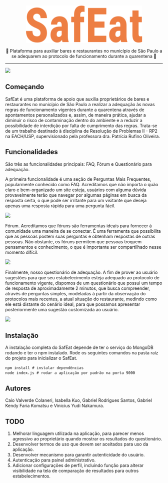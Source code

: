 <br />
<p align="center">
  <img src="/src/assets/img/logo.svg" width="372" height="120" /><br />
</p>
<p align="center">
  🍔 Plataforma para auxiliar bares e restaurantes no município de São Paulo a se adequarem ao protocolo de funcionamento durante a quarentena 🍔
</p>

---

![](platform.gif)

## Começando
SafEat é uma plataforma de apoio que auxilia proprietários de bares e restaurantes no município de São Paulo a realizar a adequação às novas regras de funcionamento vigentes durante a quarentena através de apontamentos personalizados e, assim, de maneira prática, ajudar a diminuir o risco de contaminação dentro do ambiente e a reduzir a possibilidade de interdição por falta de cumprimento das regras. Trata-se de um trabalho destinado à disciplina de Resolução de Problemas II - RP2 na EACH/USP, supervisionado pela professora dra. Patrícia Rufino Oliveira.

## Funcionalidades
São três as funcionalidades principais: FAQ, Fórum e Questionário para adequação.

A primeira funcionalidade é uma seção de Perguntas Mais Frequentes, popularmente conhecido como FAQ. Acreditamos que não importa o quão claro e bem-organizado um site esteja, usuários com alguma dúvida provavelmente terão que navegar por algumas páginas em busca da resposta certa, o que pode ser irritante para um visitante que deseja apenas uma resposta rápida para uma pergunta fácil.

![](faq.gif)

Fórum. Acreditamos que fóruns são ferramentas ideais para fornecer à comunidade uma maneira de se conectar. É uma ferramenta que possibilita que as pessoas postem suas perguntas e obtenham respostas de outras pessoas. Não obstante, os fóruns permitem que pessoas troquem pensamentos e conhecimento, o que é importante ser compartilhado nesse momento difícil. 

![](forum.gif)

Finalmente, nosso questionário de adequação. A fim de prover ao usuário sugestões para que seu estabelecimento esteja adequado ao protocolo de funcionamento vigente, dispomos de um questionário que possui um tempo de resposta de aproximadamente 2 minutos, que busca compreender, através de perguntas simples, modeladas à partir da observação do protocolos mais recentes, a atual situação do restaurante, medindo como ele está distante do cenário ideal, para que possamos apresentar posteriormente uma sugestão customizada ao usuário.

![](form.gif)

## Instalação
A instalação completa do SafEat depende de ter o serviço do MongoDB rodando e ter o npm instalado. Rode os seguintes comandos na pasta raíz do projeto para inicializar o SafEat.

```
npm install # instalar dependências
node index.js # rodar a aplicação por padrão na porta 9000
```

## Autores
Caio Valverde Colaneri, Isabella Kuo, Gabriel Rodrigues Santos, Gabriel Kendy Faria Komatsu e Vinicius Yudi Nakamura.

## TODO
1. Melhorar linguagem utilizada na aplicação, para parecer menos agressivo ao proprietário quando mostrar os resultados do questionário.
2. Desenvolver termos de uso que devem ser aceitados para uso da aplicação.
3. Desenvolver mecanismo para garantir autenticidade do usuário.
4. Autenticação para painel administrativo.
5. Adicionar configurações de perfil, incluíndo função para alterar visibilidade na tela de comparação de resultados para outros estabelecimentos.

